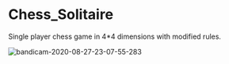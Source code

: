 # Chess_Solitaire
Single player chess game in 4*4 dimensions with modified rules.

![bandicam-2020-08-27-23-07-55-283](https://user-images.githubusercontent.com/47429851/91517211-4311f480-e8bb-11ea-8e60-1460a36affa2.gif)

